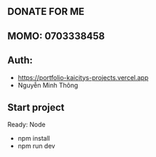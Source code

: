 ## DONATE FOR ME
## MOMO: 0703338458

## Auth: 
- https://portfolio-kaicitys-projects.vercel.app
- Nguyễn Minh Thông

## Start project
Ready: Node

- npm install
- npm run dev
